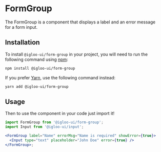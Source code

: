 # FormGroup

The FormGroup is a component that displays a label and an error message for a form input.

<Example is="custom" />

<ReferenceLinks is="custom" />

## Installation

To install `@igloo-ui/form-group` in your project, you will need to run the following command using [npm](https://www.npmjs.com/):

```bash
npm install @igloo-ui/form-group
```

If you prefer [Yarn](https://classic.yarnpkg.com/en/), use the following command instead:

```bash
yarn add @igloo-ui/form-group
```

## Usage

Then to use the component in your code just import it!

```jsx
import FormGroup from '@igloo-ui/form-group';
import Input from '@igloo-ui/input';

<FormGroup label="Name" errorMsg="Name is required" showError={true}>
  <Input type="text" placeholder="John Doe" error={true} />
</FormGroup>;
```

